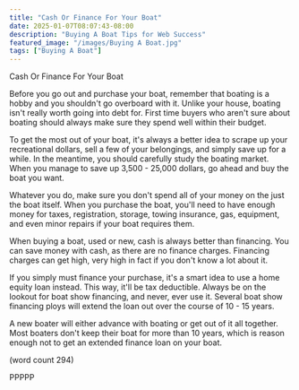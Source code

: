 ```yaml
---
title: "Cash Or Finance For Your Boat"
date: 2025-01-07T08:07:43-08:00
description: "Buying A Boat Tips for Web Success"
featured_image: "/images/Buying A Boat.jpg"
tags: ["Buying A Boat"]
---
```


Cash Or Finance For Your Boat

Before you go out and purchase your boat, remember
that boating is a hobby and you shouldn't go 
overboard with it.  Unlike your house, boating
isn't really worth going into debt for.  First 
time buyers who aren't sure about boating should
always make sure they spend well within their
budget.

To get the most out of your boat, it's always a
better idea to scrape up your recreational dollars,
sell a few of your belongings, and simply save up
for a while.  In the meantime, you should carefully
study the boating market.  When you manage to 
save up 3,500 - 25,000 dollars, go ahead and buy
the boat you want.

Whatever you do, make sure you don't spend all of
your money on the just the boat itself.  When you
purchase the boat, you'll need to have enough 
money for taxes, registration, storage, towing 
insurance, gas, equipment, and even minor repairs
if your boat requires them.

When buying a boat, used or new, cash is always
better than financing.  You can save money with 
cash, as there are no finance charges.  Financing
charges can get high, very high in fact if you 
don't know a lot about it.

If you simply must finance your purchase, it's a
smart idea to use a home equity loan instead.  This
way, it'll be tax deductible.  Always be on the
lookout for boat show financing, and never, ever
use it.  Several boat show financing ploys will
extend the loan out over the course of 10 - 15
years.

A new boater will either advance with boating or 
get out of it all together.  Most boaters don't keep
their boat for more than 10 years, which is reason
enough not to get an extended finance loan on your
boat.  

(word count 294)

PPPPP

